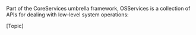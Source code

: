 

Part of the CoreServices umbrella framework, OSServices is a collection of APIs for dealing with low-level system operations:

[Topic]
